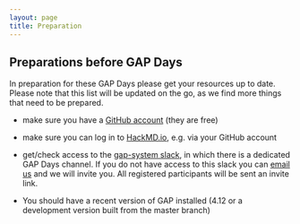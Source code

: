 ```yaml
---
layout: page
title: Preparation
---   
```

## Preparations before GAP Days

In preparation for these GAP Days please get your resources up to date.
Please note that this list will be updated on the go, as we find more things that need to be prepared.

- make sure you have a [GitHub account](https://github.com) (they are free)
- make sure you can log in to [HackMD.io](https://hackmd.io), e.g. via your GitHub account
- get/check access to the [gap-system slack](https://gap-system.slack.com), in which there is a dedicated GAP Days channel.
  If you do not have access to this slack you can [email us](mailto:{{site.email}}) and we will invite you.
  All registered participants will be sent an invite link.

- You should have a recent version of GAP installed (4.12 or a development version built from the master branch)

<!-- 
- The workshop will take place on a <https://gather.town> workspace.
  All registered participants will be sent an invite link.
 -->

<!-- 
- if you are interested in OSCAR or the GAP-Julia integration, also install Julia (and OSCAR) beforehand; see <https://oscar.computeralgebra.de/install/> for hints how to do that (in fact this will also give you a GAP installation)
 -->
<!-- 

- consider reading up on some things:
    - [Max's notes on the GAP package distribution](https://hackmd.io/EFifigvAQ32fYXd6XgbnQg)
    - [Max's notes on GAP infrastructure overall](https://hackmd.io/EUtMx_2mRTaIYYlWSaVI6A)
    - [Current code for the package distribution](https://github.com/gap-system/gap-distribution/tree/master/DistributionUpdate/PackageUpdate)
    - [GitHub Actions](https://docs.github.com/en/free-pro-team@latest/actions)
 -->
